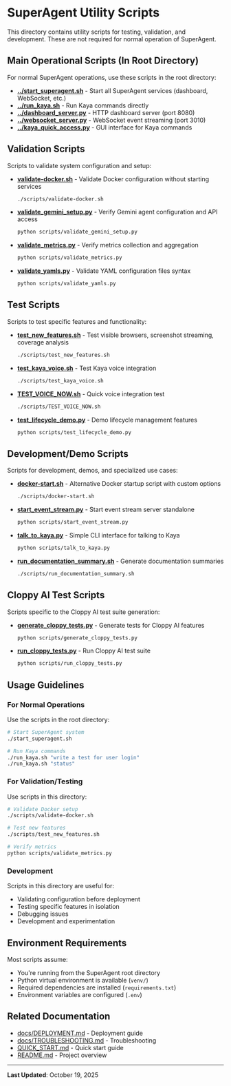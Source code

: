 # SuperAgent Utility Scripts

This directory contains utility scripts for testing, validation, and development. These are not required for normal operation of SuperAgent.

## Main Operational Scripts (In Root Directory)

For normal SuperAgent operations, use these scripts in the root directory:

- **[../start_superagent.sh](../start_superagent.sh)** - Start all SuperAgent services (dashboard, WebSocket, etc.)
- **[../run_kaya.sh](../run_kaya.sh)** - Run Kaya commands directly
- **[../dashboard_server.py](../dashboard_server.py)** - HTTP dashboard server (port 8080)
- **[../websocket_server.py](../websocket_server.py)** - WebSocket event streaming (port 3010)
- **[../kaya_quick_access.py](../kaya_quick_access.py)** - GUI interface for Kaya commands

## Validation Scripts

Scripts to validate system configuration and setup:

- **[validate-docker.sh](./validate-docker.sh)** - Validate Docker configuration without starting services
  ```bash
  ./scripts/validate-docker.sh
  ```

- **[validate_gemini_setup.py](./validate_gemini_setup.py)** - Verify Gemini agent configuration and API access
  ```bash
  python scripts/validate_gemini_setup.py
  ```

- **[validate_metrics.py](./validate_metrics.py)** - Verify metrics collection and aggregation
  ```bash
  python scripts/validate_metrics.py
  ```

- **[validate_yamls.py](./validate_yamls.py)** - Validate YAML configuration files syntax
  ```bash
  python scripts/validate_yamls.py
  ```

## Test Scripts

Scripts to test specific features and functionality:

- **[test_new_features.sh](./test_new_features.sh)** - Test visible browsers, screenshot streaming, coverage analysis
  ```bash
  ./scripts/test_new_features.sh
  ```

- **[test_kaya_voice.sh](./test_kaya_voice.sh)** - Test Kaya voice integration
  ```bash
  ./scripts/test_kaya_voice.sh
  ```

- **[TEST_VOICE_NOW.sh](./TEST_VOICE_NOW.sh)** - Quick voice integration test
  ```bash
  ./scripts/TEST_VOICE_NOW.sh
  ```

- **[test_lifecycle_demo.py](./test_lifecycle_demo.py)** - Demo lifecycle management features
  ```bash
  python scripts/test_lifecycle_demo.py
  ```

## Development/Demo Scripts

Scripts for development, demos, and specialized use cases:

- **[docker-start.sh](./docker-start.sh)** - Alternative Docker startup script with custom options
  ```bash
  ./scripts/docker-start.sh
  ```

- **[start_event_stream.py](./start_event_stream.py)** - Start event stream server standalone
  ```bash
  python scripts/start_event_stream.py
  ```

- **[talk_to_kaya.py](./talk_to_kaya.py)** - Simple CLI interface for talking to Kaya
  ```bash
  python scripts/talk_to_kaya.py
  ```

- **[run_documentation_summary.sh](./run_documentation_summary.sh)** - Generate documentation summaries
  ```bash
  ./scripts/run_documentation_summary.sh
  ```

## Cloppy AI Test Scripts

Scripts specific to the Cloppy AI test suite generation:

- **[generate_cloppy_tests.py](./generate_cloppy_tests.py)** - Generate tests for Cloppy AI features
  ```bash
  python scripts/generate_cloppy_tests.py
  ```

- **[run_cloppy_tests.py](./run_cloppy_tests.py)** - Run Cloppy AI test suite
  ```bash
  python scripts/run_cloppy_tests.py
  ```

## Usage Guidelines

### For Normal Operations
Use the scripts in the root directory:
```bash
# Start SuperAgent system
./start_superagent.sh

# Run Kaya commands
./run_kaya.sh "write a test for user login"
./run_kaya.sh "status"
```

### For Validation/Testing
Use scripts in this directory:
```bash
# Validate Docker setup
./scripts/validate-docker.sh

# Test new features
./scripts/test_new_features.sh

# Verify metrics
python scripts/validate_metrics.py
```

### Development
Scripts in this directory are useful for:
- Validating configuration before deployment
- Testing specific features in isolation
- Debugging issues
- Development and experimentation

## Environment Requirements

Most scripts assume:
- You're running from the SuperAgent root directory
- Python virtual environment is available (`venv/`)
- Required dependencies are installed (`requirements.txt`)
- Environment variables are configured (`.env`)

## Related Documentation

- [docs/DEPLOYMENT.md](../docs/DEPLOYMENT.md) - Deployment guide
- [docs/TROUBLESHOOTING.md](../docs/TROUBLESHOOTING.md) - Troubleshooting
- [QUICK_START.md](../QUICK_START.md) - Quick start guide
- [README.md](../README.md) - Project overview

---

**Last Updated**: October 19, 2025
